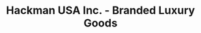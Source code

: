 ---
title: "Hackman USA Inc. - Branded Luxury Goods"
url: /duesseldorf/hackman-usa-inc-branded-luxury-goods/
shop: Allgemein
---